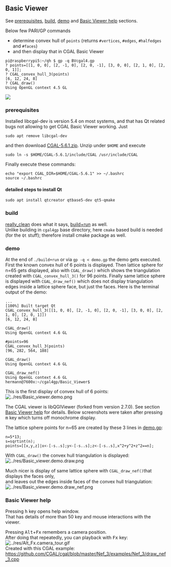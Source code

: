 ## Basic Viewer

See [prerequisites](#prerequisites), [build](#build), [demo](#demo) and [Basic Viewer help](#basic-viewer-help) sections.


Below few PARI/GP commands
- determine convex hull of ```points``` (returns ```#vertices```, ```#edges```, ```#halfedges``` and ```#faces```)
- and then display that in CGAL Basic Viewer  
```
pi@raspberrypi5:~/qh $ gp -q BVcgal4.gp
? points=[[1, 0, 0], [2, -1, 0], [2, 0, -1], [3, 0, 0], [2, 1, 0], [2, 0, 1]];
? CGAL_convex_hull_3(points)
[6, 12, 24, 8]
? CGAL_draw()
Using OpenGL context 4.5 GL
```  
<img src="../res/Basic_Viewer.demo.anim.gif">


### prerequisites

Installed libcgal-dev is version 5.4 on most systems, and that has Qt related bugs not allowing to get CGAL Basic Viewer working. Just  
```
sudo apt remove libcgal-dev
```
and then download [CGAL-5.6.1.zip](https://github.com/CGAL/cgal/releases/download/v5.6.1/CGAL-5.6.1.zip). Unzip under ```$HOME``` and execute  
```
sudo ln -s $HOME/CGAL-5.6.1/include/CGAL /usr/include/CGAL
```
Finally execute these commands:  
```
echo "export CGAL_DIR=$HOME/CGAL-5.6.1" >> ~/.bashrc
source ~/.bashrc
```

#### detailed steps to install Qt

```
sudo apt install qtcreator qtbase5-dev qt5-qmake
```

### build

[really_clean](really_clean) does what it says, [build+run](build+run) as well.  
Unlike building in ```cgal4gp``` base directory, here ```cmake``` based build is needed (for the ```Qt``` stuff); therefore install cmake package as well.

### demo

At the end of ```./build+run``` or via ```gp -q < demo.gp``` the demo gets executed. First the known convex hull of 6 points is displayed. Then lattice sphere for n=65 gets displayed, also with ```CGAL_draw()``` which shows the triangulation created with ```CGAL_convex_hull_3()``` for 96 points. Finally same lattice sphere is displayed with ```CGAL_draw_nef()``` which does not display triangulation edges inside a lattice sphere face, but just the faces. Here is the terminal output of the demo:  
```
...
[100%] Built target Qt
CGAL_convex_hull_3([[1, 0, 0], [2, -1, 0], [2, 0, -1], [3, 0, 0], [2, 1, 0], [2, 0, 1]])
[6, 12, 24, 8]

CGAL_draw()
Using OpenGL context 4.6 GL

#points=96
CGAL_convex_hull_3(points)
[96, 282, 564, 188]

CGAL_draw()
Using OpenGL context 4.6 GL

CGAL_draw_nef()
Using OpenGL context 4.6 GL
hermann@7600x:~/cgal4gp/Basic_Viewer$ 
```

This is the first display of convex hull of 6 points:  
![../res/Basic_viewer.demo.png](../res/Basic_viewer.demo.png)

The CGAL viewer is libQGlViewer (forked from version 2.7.0). See section [Basic Viewer help](#basic-viewer-help) for details. Below screenshots were taken after pressing <kbd>m</kbd> key which turns off monochrome display. 

The lattice sphere points for n=65 are created by these 3 lines in [demo.gp](demo.gp):  
```
n=5*13;
s=sqrtint(n);
points=[[x,y,z]|x<-[-s..s];y<-[-s..s];z<-[-s..s],x^2+y^2+z^2==n];
```

With ```CGAL_draw()``` the convex hull triangulation is displayed:   
![../res/Basic_viewer.demo.draw.png](../res/Basic_viewer.demo.draw.png)

Much nicer is display of same lattice sphere with ```CGAL_draw_nef()```that displays the faces only,  
and leaves out the edges inside faces of the convex hull triangulation:  
![../res/Basic_viewer.demo.draw_nef.png](../res/Basic_viewer.demo.draw_nef.png)

### Basic Viewer help

Pressing <kbd>h</kbd> key opens help window.  
That has details of more than 50 key and mouse interactions with the viewer.

Pressing <kbd>Alt</kbd>+<kbd>Fx</kbd> remembers a camera position.  
After doing that repeatedly, you can playback with <kbd>Fx</kbd> key:  
![../res/Alt_Fx.camera_tour.gif](../res/Alt_Fx.camera_tour.gif)  
Created with this CGAL example:  
https://github.com/CGAL/cgal/blob/master/Nef_3/examples/Nef_3/draw_nef_3.cpp
